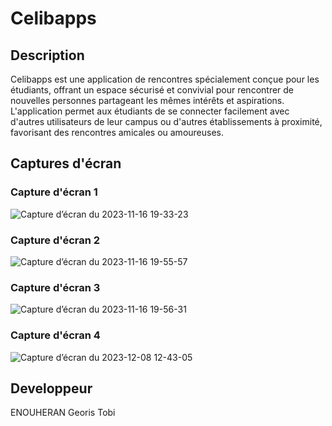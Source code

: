 # Celibapps

## Description
Celibapps est une application de rencontres spécialement conçue pour les étudiants, offrant un espace sécurisé et convivial pour rencontrer de nouvelles personnes partageant les mêmes intérêts et aspirations. L'application permet aux étudiants de se connecter facilement avec d'autres utilisateurs de leur campus ou d'autres établissements à proximité, favorisant des rencontres amicales ou amoureuses.

## Captures d'écran

### Capture d'écran 1
![Capture d’écran du 2023-11-16 19-33-23](https://github.com/user-attachments/assets/1797fd95-48fa-4134-a183-bae5953d40a9)

### Capture d'écran 2
![Capture d’écran du 2023-11-16 19-55-57](https://github.com/user-attachments/assets/08fab692-0b13-46ac-894c-159405ae0615)

### Capture d'écran 3
![Capture d’écran du 2023-11-16 19-56-31](https://github.com/user-attachments/assets/53a49316-5a2d-40ee-8000-b99df9ce43a0)

### Capture d'écran 4
![Capture d’écran du 2023-12-08 12-43-05](https://github.com/user-attachments/assets/64763008-f3f0-47e9-b17f-539f2dcee163)


## Developpeur
ENOUHERAN Georis Tobi




